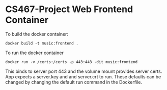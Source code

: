# CS467-Project Web Frontend Container

To build the docker container:

```
docker build -t music:frontend .
```

To run the docker container

```
docker run -v /certs:/certs -p 443:443 -dit music:frontend
```

This binds to server port 443 and the volume mount provides server certs. App expects a server.key and and server.crt to run. These defaults can be changed by changing the default run command in the Dockerfile.
